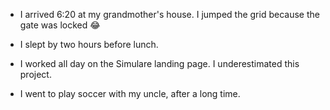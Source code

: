 - I arrived 6:20 at my grandmother's house. I jumped the grid because the gate was locked 😂

- I slept by two hours before lunch.

- I worked all day on the Simulare landing page. I underestimated this project.

- I went to play soccer with my uncle, after a long time.
